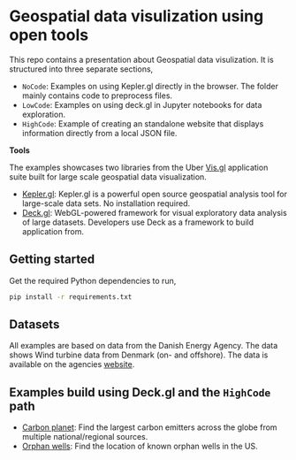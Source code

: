# Geospatial data visulization using open tools

This repo contains a presentation about Geospatial data visulization. It is structured into three separate sections,

- `NoCode`: Examples on using Kepler.gl directly in the browser. The folder mainly contains code to preprocess files.
- `LowCode`: Examples on using deck.gl in Jupyter notebooks for data exploration.
- `HighCode`: Example of creating an standalone website that displays information directly from a local JSON file.

**Tools**

The examples showcases two libraries from the Uber [Vis.gl](https://vis.gl/) application suite built for large scale geospatial data visualization.
- [Kepler.gl](https://kepler.gl/): Kepler.gl is a powerful open source geospatial analysis tool for large-scale data sets. No installation required.
- [Deck.gl](https://deck.gl/): WebGL-powered framework for visual exploratory data analysis of large datasets. Developers use Deck as a framework to build application from.

## Getting started

Get the required Python dependencies to run,

```bash
pip install -r requirements.txt
```

## Datasets

All examples are based on data from the Danish Energy Agency. The data shows Wind turbine data from Denmark (on- and offshore). The data is available on the agencies [website](https://ens.dk/service/statistik-data-noegletal-og-kort/download-gis-filer).

## Examples build using Deck.gl and the `HighCode` path

- [Carbon planet](https://carbon-planet.nextgengeo.com/): Find the largest carbon emitters across the globe from multiple national/regional sources.
- [Orphan wells](https://orphan-wells.nextgengeo.com/): Find the location of known orphan wells in the US.
